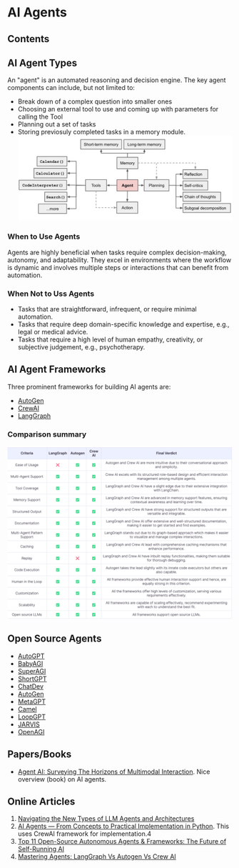 # AI Agents

## Contents

## AI Agent Types
An "agent" is an automated reasoning and decision engine. The key agent components can include, but not limited to:
- Break down of a complex question into smaller ones
- Choosing an external tool to use and coming up with parameters for calling the Tool
- Planning out a set of tasks
- Storing previosuly completed tasks in a memory module. 
![alt text](figs/image.png)

### When to Use Agents
Agents are highly beneficial when tasks require complex decision-making, autonomy, and adaptability. They excel in environments where the workflow is dynamic and involves multiple steps or interactions that can benefit from automation.
### When Not to Uss Agents
- Tasks that are straightforward, infrequent, or require minimal automation.
- Tasks that require deep domain-specific knowledge and expertise, e.g., legal or medical advice.
- Tasks that require a high level of human empathy, creativity, or subjective judgement, e.g., psychotherapy.
## AI Agent Frameworks
Three prominent frameworks for building AI agents are:
- [AutoGen](https://github.com/microsoft/autogen)
- [CrewAI](https://github.com/crewAIInc/crewAI)
- [LangGraph](https://github.com/langchain-ai/langgraph)

### Comparison summary
![img.png](figs/ai-comparison.png)

## Open Source Agents
- [AutoGPT](https://github.com/Significant-Gravitas/AutoGPT)
- [BabyAGI](https://github.com/yoheinakajima/babyagi)
- [SuperAGI](https://github.com/TransformerOptimus/SuperAGI)
- [ShortGPT](https://github.com/RayVentura/ShortGPT)
- [ChatDev](https://github.com/OpenBMB/ChatDev)
- [AutoGen](https://github.com/microsoft/autogen)
- [MetaGPT](https://github.com/geekan/MetaGPT)
- [Camel](https://github.com/camel-ai/camel)
- [LoopGPT](https://github.com/farizrahman4u/loopgpt/tree/main)
- [JARVIS](https://github.com/microsoft/JARVIS)
- [OpenAGI](https://github.com/agiresearch/OpenAGI)

## Papers/Books
- [Agent AI: Surveying The Horizons of Multimodal Interaction](https://arxiv.org/pdf/2401.03568). Nice overview (book) on AI agents.

## Online Articles
1. [Navigating the New Types of LLM Agents and Architectures](https://medium.com/towards-data-science/navigating-the-new-types-of-llm-agents-and-architectures-309382ce9f88) 
2. [AI Agents — From Concepts to Practical Implementation in Python](https://towardsdatascience.com/ai-agents-from-concepts-to-practical-implementation-in-python-fb26789b1560). This uses CrewAI framework for implementation.4
3. [Top 11 Open-Source Autonomous Agents & Frameworks: The Future of Self-Running AI](https://www.taskade.com/blog/top-autonomous-agents/#h-what-are-autonomous-agents)
4. [Mastering Agents: LangGraph Vs Autogen Vs Crew AI](https://www.rungalileo.io/blog/mastering-agents-langgraph-vs-autogen-vs-crew)
